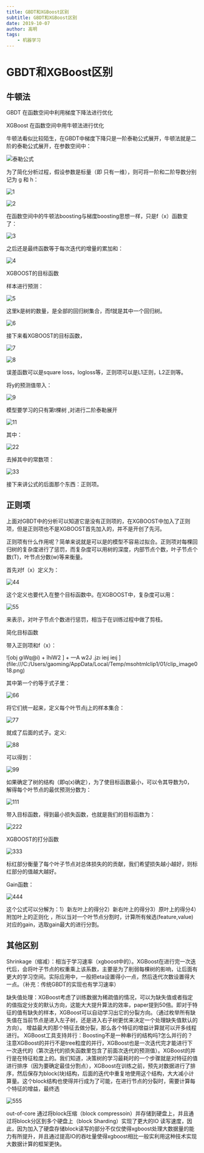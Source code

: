 ```yaml
---
title: GBDT和XGBoost区别
subtitle: GBDT和XGBoost区别
date: 2019-10-07
author: 高明
tags:
	- 机器学习
---
```




# GBDT和XGBoost区别

## 牛顿法

GBDT 在函数空间中利用梯度下降法进行优化 

XGBoost 在函数空间中用牛顿法进行优化 

牛顿法看似比较陌生，在GBDT中梯度下降只是一阶泰勒公式展开，牛顿法就是二阶的泰勒公式展开，在参数空间中： 

![泰勒公式](GBDT和XGBoost的区别/clip_image001.png)

为了简化分析过程，假设参数是标量（即 只有一维），则可将一阶和二阶导数分别记为 g 和 h： 

![1](GBDT和XGBoost的区别/clip_image002.png)

![2](GBDT和XGBoost的区别/clip_image003.png)

在函数空间中的牛顿法boosting与梯度boosting思想一样，只是f（x）函数变了： 

![3](GBDT和XGBoost的区别/clip_image004.png)

之后还是最终函数等于每次迭代的增量的累加和： 

![4](GBDT和XGBoost的区别/clip_image005.png)

XGBOOST的目标函数

样本进行预测： 

![5](GBDT和XGBoost的区别/clip_image006.png)

这里k是树的数量，是全部的回归树集合，而f就是其中一个回归树。

![6](GBDT和XGBoost的区别/clip_image008.png)

接下来看XGBOOST的目标函数， 

![7](GBDT和XGBoost的区别/clip_image009.png)

![8](GBDT和XGBoost的区别/clip_image010.png)

误差函数可以是square loss，logloss等，正则项可以是L1正则，L2正则等。 

将y的预测值带入： 

![9](GBDT和XGBoost的区别/clip_image011.png)

模型要学习的只有第t棵树 ,对进行二阶泰勒展开

![11 ](GBDT和XGBoost的区别/clip_image013.png)

其中： 

![22](GBDT和XGBoost的区别/clip_image014.png)

去掉其中的常数项： 

![33](GBDT和XGBoost的区别/clip_image015.png)

接下来讲公式的后面那个东西：正则项。



## 正则项

上面对GBDT中的分析可以知道它是没有正则项的，在XGBOOST中加入了正则项，但是正则项也不是XGBOOST首先加入的，并不是开创了先河。 

正则项有什么作用呢？简单来说就是可以是的模型不容易过拟合。正则项对每棵回归树的复杂度进行了惩罚，而复杂度可以用树的深度，内部节点个数，叶子节点个数(T)，叶节点分数(w)等来衡量。 

首先对f（x）定义为： 

![44](GBDT和XGBoost的区别/clip_image016.png)

这个定义也要代入在整个目标函数中。在XGBOOST中，复杂度可以用： 

![55](GBDT和XGBoost的区别/clip_image017.png)

来表示，对叶子节点个数进行惩罚，相当于在训练过程中做了剪枝。



简化目标函数

带入正则项和f（x）： 

![obj  gıWq@i) + îhiW2 ] + —A w2J  .jzı  ieıj  ieıj ](file:///C:/Users/gaoming/AppData/Local/Temp/msohtmlclip1/01/clip_image018.png)

其中第一个约等于式子里： 

![66](GBDT和XGBoost的区别/clip_image019.png)

将它们统一起来，定义每个叶节点j上的样本集合： 

![77](GBDT和XGBoost的区别/clip_image020.png)

就成了后面的式子。定义: 

![88](GBDT和XGBoost的区别/clip_image021.png)

可以得到： 

![99](GBDT和XGBoost的区别/clip_image022.png)

如果确定了树的结构（即q(x)确定），为了使目标函数最小，可以令其导数为0，解得每个叶节点的最优预测分数为： 

![111](GBDT和XGBoost的区别/clip_image023.png)

带入目标函数，得到最小损失函数，也就是我们的目标函数为： 

![222](GBDT和XGBoost的区别/clip_image024.png)

XGBOOST的打分函数

![333](GBDT和XGBoost的区别/clip_image025.png)

标红部分衡量了每个叶子节点对总体损失的的贡献，我们希望损失越小越好，则标红部分的值越大越好。 

Gain函数： 

![444](GBDT和XGBoost的区别/clip_image026.png)

这个公式可以分解为：1）新左叶上的得分2）新右叶上的得分3）原叶上的得分4）附加叶上的正则化 ，所以当对一个叶节点分割时，计算所有候选(feature,value)对应的gain，选取gain最大的进行分割。 

## 其他区别

Shrinkage（缩减）：相当于学习速率（xgboost中的）。XGBoost在进行完一次迭代后，会将叶子节点的权重乘上该系数，主要是为了削弱每棵树的影响，让后面有更大的学习空间。实际应用中，一般把eta设置得小一点，然后迭代次数设置得大一点。（补充：传统GBDT的实现也有学习速率）

缺失值处理：XGBoost考虑了训练数据为稀疏值的情况，可以为缺失值或者指定的值指定分支的默认方向，这能大大提升算法的效率，paper提到50倍。即对于特征的值有缺失的样本，XGBoost可以自动学习出它的分裂方向。（通过枚举所有缺失值在当前节点是进入左子树，还是进入右子树更优来决定一个处理缺失值默认的方向）。
  增益最大的那个特征去做分裂，那么各个特征的增益计算就可以开多线程进行。 XGBoost工具支持并行：Boosting不是一种串行的结构吗?怎么并行的？注意XGBoost的并行不是tree粒度的并行，XGBoost也是一次迭代完才能进行下一次迭代的（第次迭代的损失函数里包含了前面次迭代的预测值）。XGBoost的并行是在特征粒度上的。我们知道，决策树的学习最耗时的一个步骤就是对特征的值进行排序（因为要确定最佳分割点），XGBoost在训练之前，预先对数据进行了排序，然后保存为block(块)结构，后面的迭代中重复地使用这个结构，大大减小计算量。这个block结构也使得并行成为了可能，在进行节点的分裂时，需要计算每个特征的增益，最终选

![555](GBDT和XGBoost的区别/clip_image027.png)

out-of-core 通过将block压缩（block      compressoin）并存储到硬盘上，并且通过将block分区到多个硬盘上（block Sharding）实现了更大的IO      读写速度，因此，因为加入了硬盘存储block读写的部分不仅仅使得xgboost处理大数据量的能力有所提升，并且通过提高IO的吞吐量使得xgboost相比一般实利用这种技术实现大数据计算的框架更快。